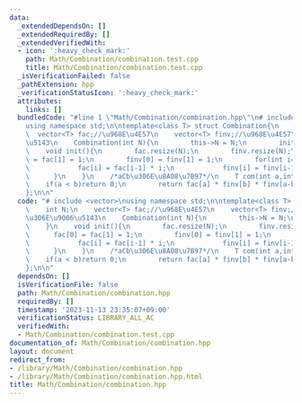 ```yaml
---
data:
  _extendedDependsOn: []
  _extendedRequiredBy: []
  _extendedVerifiedWith:
  - icon: ':heavy_check_mark:'
    path: Math/Combination/combination.test.cpp
    title: Math/Combination/combination.test.cpp
  _isVerificationFailed: false
  _pathExtension: hpp
  _verificationStatusIcon: ':heavy_check_mark:'
  attributes:
    links: []
  bundledCode: "#line 1 \"Math/Combination/combination.hpp\"\n# include <vector>\n\
    using namespace std;\n\ntemplate<class T> struct Combination{\n    int N;\n  \
    \  vector<T> fac;//\u968E\u4E57\n    vector<T> finv;//\u968E\u4E57\u306E\u9006\
    \u5143\n    Combination(int N){\n        this->N = N;\n        init();\n    }\n\
    \    void init(){\n        fac.resize(N);\n        finv.resize(N);\n        fac[0]\
    \ = fac[1] = 1;\n        finv[0] = finv[1] = 1;\n        for(int i=2;i<N;i++){\n\
    \            fac[i] = fac[i-1] * i;\n            finv[i] = finv[i-1] / i;\n  \
    \      }\n    }\n    /*aCb\u306E\u8A08\u7B97*/\n    T com(int a,int b){\n    \
    \    if(a < b)return 0;\n        return fac[a] * finv[b] * finv[a-b];\n    }\n\
    };\n\n"
  code: "# include <vector>\nusing namespace std;\n\ntemplate<class T> struct Combination{\n\
    \    int N;\n    vector<T> fac;//\u968E\u4E57\n    vector<T> finv;//\u968E\u4E57\
    \u306E\u9006\u5143\n    Combination(int N){\n        this->N = N;\n        init();\n\
    \    }\n    void init(){\n        fac.resize(N);\n        finv.resize(N);\n  \
    \      fac[0] = fac[1] = 1;\n        finv[0] = finv[1] = 1;\n        for(int i=2;i<N;i++){\n\
    \            fac[i] = fac[i-1] * i;\n            finv[i] = finv[i-1] / i;\n  \
    \      }\n    }\n    /*aCb\u306E\u8A08\u7B97*/\n    T com(int a,int b){\n    \
    \    if(a < b)return 0;\n        return fac[a] * finv[b] * finv[a-b];\n    }\n\
    };\n\n"
  dependsOn: []
  isVerificationFile: false
  path: Math/Combination/combination.hpp
  requiredBy: []
  timestamp: '2023-11-13 23:35:07+09:00'
  verificationStatus: LIBRARY_ALL_AC
  verifiedWith:
  - Math/Combination/combination.test.cpp
documentation_of: Math/Combination/combination.hpp
layout: document
redirect_from:
- /library/Math/Combination/combination.hpp
- /library/Math/Combination/combination.hpp.html
title: Math/Combination/combination.hpp
---
```

